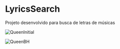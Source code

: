 # LyricsSearch
Projeto desenvolvido para busca de letras de músicas

![QueenInitial](https://user-images.githubusercontent.com/55635031/92272559-2465bc00-eec0-11ea-9dfb-cc33eabdb3ec.PNG)


![QueenBH](https://user-images.githubusercontent.com/55635031/92272561-2596e900-eec0-11ea-9865-3012dbe3acf6.PNG)
